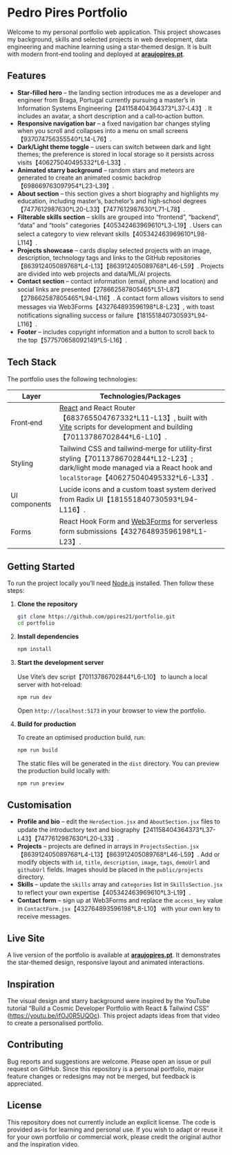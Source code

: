 # Pedro Pires Portfolio

Welcome to my personal portfolio web application.  This project showcases my background, skills and selected projects in web development, data engineering and machine learning using a star‑themed design.  It is built with modern front‑end tooling and deployed at **[araujopires.pt](https://araujopires.pt/)**.

## Features

- **Star‑filled hero** – the landing section introduces me as a developer and engineer from Braga, Portugal currently pursuing a master’s in Information Systems Engineering【241158404364373†L37-L43】.  It includes an avatar, a short description and a call‑to‑action button.
- **Responsive navigation bar** – a fixed navigation bar changes styling when you scroll and collapses into a menu on small screens【937074756355540†L14-L76】.
- **Dark/Light theme toggle** – users can switch between dark and light themes; the preference is stored in local storage so it persists across visits【406275040495332†L6-L33】.
- **Animated starry background** – random stars and meteors are generated to create an animated cosmic backdrop【698669763097954†L23-L39】.
- **About section** – this section gives a short biography and highlights my education, including master’s, bachelor’s and high‑school degrees【7477612987630†L20-L33】【7477612987630†L71-L78】.
- **Filterable skills section** – skills are grouped into “frontend”, “backend”, “data” and “tools” categories【405342463969610†L3-L19】.  Users can select a category to view relevant skills【405342463969610†L98-L114】.
- **Projects showcase** – cards display selected projects with an image, description, technology tags and links to the GitHub repositories【863912405089768†L4-L13】【863912405089768†L46-L59】.  Projects are divided into web projects and data/ML/AI projects.
- **Contact section** – contact information (email, phone and location) and social links are presented【278662587805465†L51-L87】【278662587805465†L94-L116】.  A contact form allows visitors to send messages via Web3Forms【432764893596198†L8-L23】, with toast notifications signalling success or failure【181551840730593†L94-L116】.
- **Footer** – includes copyright information and a button to scroll back to the top【577570658092149†L5-L16】.

## Tech Stack

The portfolio uses the following technologies:

| Layer        | Technologies/Packages                                                         |
|-------------|------------------------------------------------------------------------------|
| Front‑end   | [React](https://reactjs.org/) and React Router【683765504767332†L11-L13】, built with [Vite](https://vitejs.dev/) scripts for development and building【70113786702844†L6-L10】. |
| Styling     | Tailwind CSS and tailwind‑merge for utility‑first styling【70113786702844†L12-L23】; dark/light mode managed via a React hook and `localStorage`【406275040495332†L6-L33】. |
| UI components | Lucide icons and a custom toast system derived from Radix UI【181551840730593†L94-L116】. |
| Forms       | React Hook Form and [Web3Forms](https://web3forms.com/) for serverless form submissions【432764893596198†L1-L23】. |

## Getting Started

To run the project locally you’ll need [Node.js](https://nodejs.org/) installed.  Then follow these steps:

1. **Clone the repository**

   ```bash
   git clone https://github.com/ppires21/portfolio.git
   cd portfolio
   ```

2. **Install dependencies**

   ```bash
   npm install
   ```

3. **Start the development server**

   Use Vite’s dev script【70113786702844†L6-L10】 to launch a local server with hot‑reload:

   ```bash
   npm run dev
   ```

   Open `http://localhost:5173` in your browser to view the portfolio.

4. **Build for production**

   To create an optimised production build, run:

   ```bash
   npm run build
   ```

   The static files will be generated in the `dist` directory.  You can preview the production build locally with:

   ```bash
   npm run preview
   ```

## Customisation

- **Profile and bio** – edit the `HeroSection.jsx` and `AboutSection.jsx` files to update the introductory text and biography【241158404364373†L37-L43】【7477612987630†L20-L33】.
- **Projects** – projects are defined in arrays in `ProjectsSection.jsx`【863912405089768†L4-L13】【863912405089768†L46-L59】.  Add or modify objects with `id`, `title`, `description`, `image`, `tags`, `demoUrl` and `githubUrl` fields.  Images should be placed in the `public/projects` directory.
- **Skills** – update the `skills` array and `categories` list in `SkillsSection.jsx` to reflect your own expertise【405342463969610†L3-L19】.
- **Contact form** – sign up at Web3Forms and replace the `access_key` value in `ContactForm.jsx`【432764893596198†L8-L10】 with your own key to receive messages.

## Live Site

A live version of the portfolio is available at **[araujopires.pt](https://araujopires.pt/)**.  It demonstrates the star‑themed design, responsive layout and animated interactions.

## Inspiration

The visual design and starry background were inspired by the YouTube tutorial “Build a Cosmic Developer Portfolio with React & Tailwind CSS” (https://youtu.be/ifOJ0R5UQOc).  This project adapts ideas from that video to create a personalised portfolio.

## Contributing

Bug reports and suggestions are welcome.  Please open an issue or pull request on GitHub.  Since this repository is a personal portfolio, major feature changes or redesigns may not be merged, but feedback is appreciated.

## License

This repository does not currently include an explicit license.  The code is provided as‑is for learning and personal use.  If you wish to adapt or reuse it for your own portfolio or commercial work, please credit the original author and the inspiration video.
